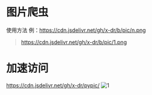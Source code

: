 # 图片爬虫
使用方法 例：https://cdn.jsdelivr.net/gh/x-dr/b/pic/n.png

> https://cdn.jsdelivr.net/gh/x-dr/b/pic/1.png




# 加速访问
https://cdn.jsdelivr.net/gh/x-dr/pypic/
![1](https://cdn.jsdelivr.net/gh/x-dr/pypic@2.0/pic/jsDeliver.PNG)
